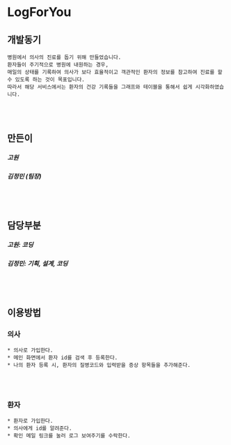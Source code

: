 # LogForYou

## 개발동기
```
병원에서 의사의 진료를 돕기 위해 만들었습니다. 
환자들이 주기적으로 병원에 내원하는 경우, 
매일의 상태를 기록하여 의사가 보다 효율적이고 객관적인 환자의 정보를 참고하여 진료를 할 수 있도록 하는 것이 목표입니다.
따라서 해당 서비스에서는 환자의 건강 기록들을 그래프와 테이블을 통해서 쉽게 시각화하였습니다.
```

<br/>
<br/>

## 만든이
##### 고원
##### 김정민 (팀장)

<br/>
<br/>

## 담당부분
##### 고원: 코딩
##### 김정민: 기획, 설계, 코딩

<br/>
<br/>


## 이용방법
### 의사
```
* 의사로 가입한다.
* 메인 화면에서 환자 id를 검색 후 등록한다.
* 나의 환자 등록 시, 환자의 질병코드와 입력받을 증상 항목들을 추가해준다.
```

<br/>
<br/>

### 환자
```
* 환자로 가입한다.
* 의사에게 id를 알려준다.
* 확인 메일 링크를 눌러 로그 보여주기를 수락한다.
```

